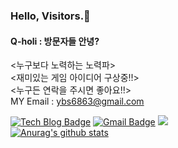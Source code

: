 ### Hello, Visitors.👋
#### Q-holi : 방문자들 안녕?  
<누구보다 노력하는 노력파>  
<재미있는 게임 아이디어 구상중!!>  
<누구든 연락을 주시면 좋아요!!>  
MY Email : ybs6863@gmail.com  





  
[![Tech Blog Badge](http://img.shields.io/badge/-Tech%20blog-black?style=flat-square&logo=github&link=https://Q-holi.github.io/)](https://Q-holi.github.io/)
[![Gmail Badge](https://img.shields.io/badge/Gmail-d14836?style=flat-square&logo=Gmail&logoColor=white&link=mailto:ybs6863@gmail.com)](ybs6863@gmail.com)
<a href="https://hits.seeyoufarm.com"><img src="https://hits.seeyoufarm.com/api/count/incr/badge.svg?url=https%3A%2F%2Fgithub.com%2FQ-holi&count_bg=%2373C733&title_bg=%236C4C4C&icon=&icon_color=%23E7E7E7&title=HI%21&edge_flat=false"/></a>  
[![Anurag's github stats](https://github-readme-stats.vercel.app/api?username=Q-holi)](https://github.com/anuraghazra/github-readme-stats)


<!--**Q-holi/Q-holi** is a ✨ _special_ ✨ repository because its `README.md` (this file) appears on your GitHub profile.

Here are some ideas to get you started:

- 🔭 I’m currently working on ...
- 🌱 I’m currently learning ...
- 👯 I’m looking to collaborate on ...
- 🤔 I’m looking for help with ...
- 💬 Ask me about ...
- 📫 How to reach me: ...
- 😄 Pronouns: ...
- ⚡ Fun fact: ...
-->
